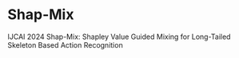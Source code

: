 # Shap-Mix
IJCAI 2024 Shap-Mix: Shapley Value Guided Mixing for Long-Tailed Skeleton Based Action Recognition
